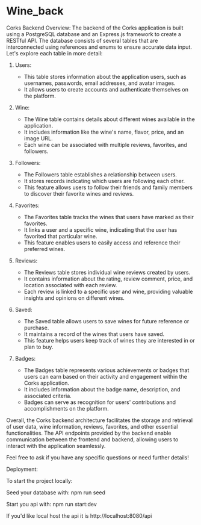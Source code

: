 # Wine_back

Corks Backend Overview:
The backend of the Corks application is built using a PostgreSQL database and an Express.js framework to create a RESTful API. The database consists of several tables that are interconnected using references and enums to ensure accurate data input. Let's explore each table in more detail:

1. Users:
   - This table stores information about the application users, such as usernames, passwords, email addresses, and avatar images.
   - It allows users to create accounts and authenticate themselves on the platform.

2. Wine:
   - The Wine table contains details about different wines available in the application.
   - It includes information like the wine's name, flavor, price, and an image URL.
   - Each wine can be associated with multiple reviews, favorites, and followers.

3. Followers:
   - The Followers table establishes a relationship between users.
   - It stores records indicating which users are following each other.
   - This feature allows users to follow their friends and family members to discover their favorite wines and reviews.

4. Favorites:
   - The Favorites table tracks the wines that users have marked as their favorites.
   - It links a user and a specific wine, indicating that the user has favorited that particular wine.
   - This feature enables users to easily access and reference their preferred wines.

5. Reviews:
   - The Reviews table stores individual wine reviews created by users.
   - It contains information about the rating, review comment, price, and location associated with each review.
   - Each review is linked to a specific user and wine, providing valuable insights and opinions on different wines.

6. Saved:
   - The Saved table allows users to save wines for future reference or purchase.
   - It maintains a record of the wines that users have saved.
   - This feature helps users keep track of wines they are interested in or plan to buy.

7. Badges:
   - The Badges table represents various achievements or badges that users can earn based on their activity and engagement within the Corks application.
   - It includes information about the badge name, description, and associated criteria.
   - Badges can serve as recognition for users' contributions and accomplishments on the platform.

Overall, the Corks backend architecture facilitates the storage and retrieval of user data, wine information, reviews, favorites, and other essential functionalities. The API endpoints provided by the backend enable communication between the frontend and backend, allowing users to interact with the application seamlessly.

Feel free to ask if you have any specific questions or need further details!

Deployment:

To start the project locally:

Seed your database with: npm run seed

Start you api with: npm run start:dev

If you'd like local host the api it is http://localhost:8080/api
